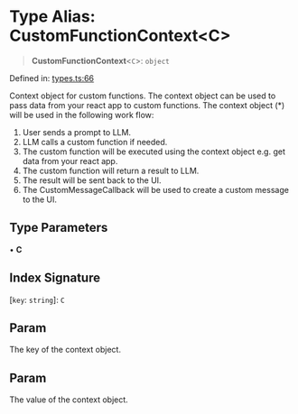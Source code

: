 # Type Alias: CustomFunctionContext\<C\>

> **CustomFunctionContext**\<`C`\>: `object`

Defined in: [types.ts:66](https://github.com/GeoDaCenter/openassistant/blob/d3d47c677c43fcc70dca2b232c88b920fa91a250/packages/core/src/types.ts#L66)

Context object for custom functions. The context object can be used to pass data from your react app to custom functions.
The context object (*) will be used in the following work flow: 
1. User sends a prompt to LLM.
2. LLM calls a custom function if needed.
3. The custom function will be executed using the context object e.g. get data from your react app.
4. The custom function will return a result to LLM.
5. The result will be sent back to the UI.
6. The CustomMessageCallback will be used to create a custom message to the UI.

## Type Parameters

• **C**

## Index Signature

\[`key`: `string`\]: `C`

## Param

The key of the context object.

## Param

The value of the context object.
